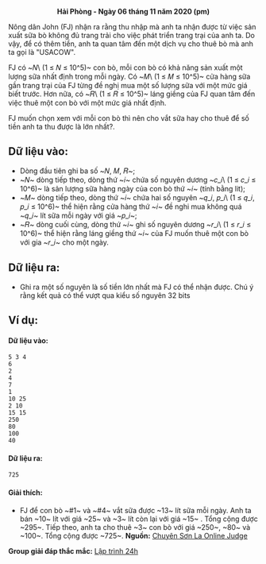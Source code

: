 **<center>Hải Phòng - Ngày 06 tháng 11 năm 2020 (pm)</center>**

Nông dân John (FJ) nhận ra rằng thu nhập mà anh ta nhận được từ việc sản xuất sữa bò không đủ trang trải cho việc  phát triển trang trại của anh ta. Do vậy, để có thêm tiền, anh ta quan tâm đến một  dịch  vụ cho thuê bò mà anh ta gọi là "USACOW".

FJ có ~𝑁\ (1 ≤ 𝑁 ≤ 10^5)~ con bò, mỗi con bò có khả năng sản xuất một lượng sữa nhất định trong mỗi ngày. Có ~𝑀\ (1 ≤ 𝑀 ≤ 10^5)~ cửa hàng sữa gần trang trại của FJ từng đề nghị mua một số lượng sữa với một mức giá biết trước. Hơn nữa, có ~𝑅\ (1 ≤ 𝑅 ≤ 10^5)~ láng giềng của FJ quan tâm đến việc thuê một con bò với một mức giá nhất định.

FJ muốn chọn xem với mỗi con bò thì nên cho vắt sữa hay cho thuê để số tiền anh ta thu được là lớn nhất?.

## Dữ liệu vào:
- Dòng đầu tiên ghi ba số ~𝑁, 𝑀, 𝑅~;
- ~𝑁~ dòng tiếp theo, dòng thứ ~𝑖~ chứa số nguyên dương ~𝑐_𝑖\ (1 ≤ 𝑐_𝑖 ≤ 10^6)~ là sản lượng sữa hàng ngày của con bò thứ ~𝑖~ (tính bằng lit);
- ~𝑀~ dòng tiếp theo, dòng thứ ~𝑖~ chứa hai số nguyên ~𝑞_𝑖, 𝑝_𝑖\ (1 ≤ 𝑞_𝑖, 𝑝_𝑖 ≤ 10^6)~ thể hiện rằng cửa hàng thứ ~𝑖~ đề nghi mua không quá ~𝑞_𝑖~ lít sữa mỗi ngày với giá ~𝑝_𝑖~;
- ~𝑅~ dòng cuối cùng, dòng thứ ~𝑖~ ghi số nguyên dương ~𝑟_𝑖\ (1 ≤ 𝑟_𝑖 ≤ 10^6)~ thể hiện rằng láng giềng thứ ~𝑖~ của FJ muốn thuê một con bò với gia ~𝑟_𝑖~ cho một ngày.

## Dữ liệu ra:
- Ghi ra một số nguyên là số tiền lớn nhất mà FJ có thể nhận được. Chú ý rằng kết quả có thể vượt qua kiểu số nguyên 32 bits

## Ví dụ:
#### Dữ liệu vào:
```
5 3 4
6
2
4
7
1
10 25
2 10
15 15
250
80
100
40
```

#### Dữ liệu ra:
```
725
```

#### Giải thích:
- FJ để con bò ~\#1~ và ~\#4~ vắt sữa được ~13~ lít sữa mỗi ngày. Anh ta bán ~10~ lít với giá ~25~ và ~3~ 
lít còn lại với giá ~15~ . Tổng cộng được ~295~. Tiếp theo, anh ta cho thuê ~3~ con bò với giá ~250~, ~80~ và ~100~. Tổng cộng được ~725~.
**Nguồn:** [Chuyên Sơn La Online Judge](http://csloj.ddns.net/)

**Group giải đáp thắc mắc:** [Lập trình 24h](https://www.facebook.com/groups/1386904321519984)